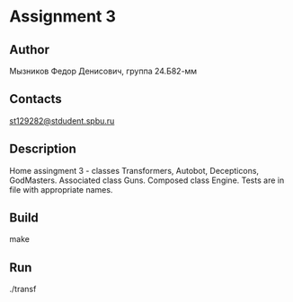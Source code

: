 # Assignment 3
## Author
Мызников Федор Денисович, группа 24.Б82-мм
## Contacts
st129282@stdudent.spbu.ru
## Description
Home assingment 3 - classes Transformers, Autobot, Decepticons, GodMasters.
Associated class Guns. Composed class Engine.
Tests are in file with appropriate names.
## Build
make
## Run
./transf
